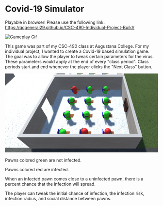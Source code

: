 # Covid-19 Simulator

Playable in browser! Please use the following link:
https://qcgeneral29.github.io/CSC-490-Individual-Project-Build/

![Gameplay Gif](assets_md/gameplay.gif)

This game was part of my CSC-490 class at Augustana College. For my individual project, I wanted to create a Covid-19 based simulation game. The goal was to allow the player to tweak certain parameters for the virus. These parameters would apply at the end of every "class period". Class periods start and end whenever the player clicks the "Next Class" button.

![A classroom filled with gameplay pawns](assets_md/classroom.png)

Pawns colored green are not infected.

Pawns colored red are infected.

When an infected pawn comes close to a uninfected pawn, there is a percent chance that the infection will spread.

The player can tweak the initial chance of infection, the infection risk, infection radius, and social distance between pawns.